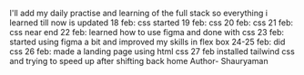 I'll add my daily practise and learning of the full stack so everything i learned till now is updated 
18 feb: css started
19 feb: css 
20 feb: css 
21 feb: css near end 
22 feb: learned how to use figma and done with css
23 feb: started using figma a bit and improved my skills in flex box
24-25 feb: did css
26 feb: made a landing page using html css
27 feb installed tailwind css and trying to speed up after shifting back home 
Author- Shauryaman
